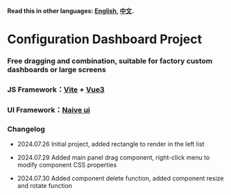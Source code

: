 **Read this in other languages: [English](README.md), [中文](README_zh.md).**

# Configuration Dashboard Project
### Free dragging and combination, suitable for factory custom dashboards or large screens
### JS Framework：[Vite](https://vitejs.dev/) + [Vue3](https://vuejs.org/)
### UI Framework：[Naive ui](https://www.naiveui.com/)

### Changelog
- 2024.07.26 Initial project, added rectangle to render in the left list
* 2024.07.29 Added main panel drag component, right-click menu to modify component CSS properties
+ 2024.07.30 Added component delete function, added component resize and rotate function
